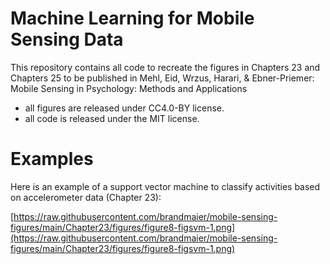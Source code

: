 # Machine Learning for Mobile Sensing Data

This repository contains all code to recreate the
figures in Chapters 23 and Chapters 25 to be published in Mehl, Eid, Wrzus, Harari, & Ebner-Priemer: Mobile Sensing in Psychology: Methods and Applications

- all figures are released under CC4.0-BY license.
- all code is released under the MIT license.


# Examples

Here is an example of a support vector machine to classify activities based
on accelerometer data (Chapter 23):

[https://raw.githubusercontent.com/brandmaier/mobile-sensing-figures/main/Chapter23/figures/figure8-figsvm-1.png](https://raw.githubusercontent.com/brandmaier/mobile-sensing-figures/main/Chapter23/figures/figure8-figsvm-1.png)
